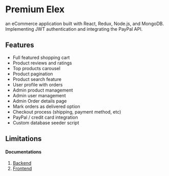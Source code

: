 # Premium Elex

an eCommerce application built with React, Redux, Node.js, and MongoDB. Implementing JWT authentication and integrating the PayPal API.

## Features

- Full featured shopping cart
- Product reviews and ratings
- Top products carousel
- Product pagination
- Product search feature
- User profile with orders
- Admin product management
- Admin user management
- Admin Order details page
- Mark orders as delivered option
- Checkout process (shipping, payment method, etc)
- PayPal / credit card integration
- Custom database seeder script

## Limitations

#### Documentations

1. [Backend](https://github.com/KateChantha/premium-elex/blob/main/Backend-Docs.md)
2. [Frontend](https://github.com/KateChantha/premium-elex/blob/main/Frontend-Docs.md)
